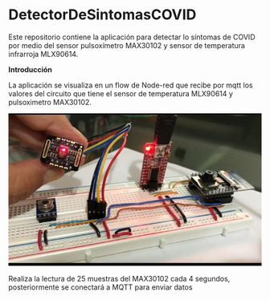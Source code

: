 # DetectorDeSintomasCOVID
Este repositorio contiene la aplicación para detectar lo síntomas de COVID por medio del sensor pulsoxímetro MAX30102 y sensor de temperatura infrarroja MLX90614.

**Introducción**

La aplicación se visualiza en un flow de Node-red que recibe por mqtt los valores del circuito que tiene el sensor de temperatura MLX90614 y pulsoximetro MAX30102.

![Circuito de los sensores MLX90614 y MAX30102](https://github.com/LauraBalandran/DetectorDeSintomasCOVID/blob/main/Imagenes/circuito%20sensor%20MLX90614%20y%20MAX30102.jpg)





Realiza la lectura de 25 muestras del MAX30102 cada 4 segundos, posteriormente se conectará a MQTT para enviar datos
